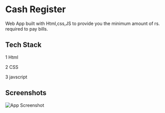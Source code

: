 
# Cash Register
Web App built with Html,css,JS to provide you the minimum amount of rs. required to pay bills.


## Tech Stack

1 Html

2 CSS

3 javscript


## Screenshots

![App Screenshot](https://res.cloudinary.com/dbf4u7qfy/image/upload/v1666017520/Screenshot_2022-10-17_at_20-05-06_Cash_register_gubyue.png)

